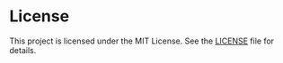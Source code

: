 
# License

This project is licensed under the MIT License. See the [LICENSE](MIT_license.md) file for details.
